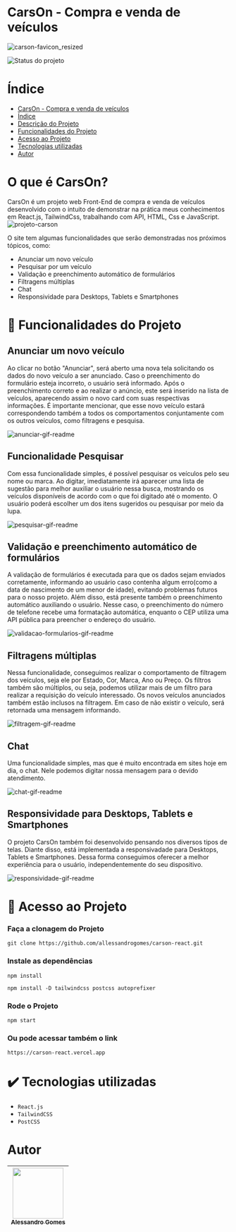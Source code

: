 # CarsOn - Compra e venda de veículos 

![carson-favicon_resized](https://github.com/allessandrogomes/carson-react/assets/112139213/4bc8ac90-978d-41e3-8a36-a3d117999207)

![Status do projeto](https://img.shields.io/badge/STATUS-EM_DESENVOLVIMENTO-green)

# Índice

- [CarsOn - Compra e venda de veículos](#carson---compra-e-venda-de-ve%C3%ADculos)
- [Índice](#índice)
- [Descrição do Projeto](#o-que-é-carson)
- [Funcionalidades do Projeto](#hammer-funcionalidades-do-projeto)
- [Acesso ao Projeto](#file_folder-acesso-ao-projeto)
- [Tecnologias utilizadas](#heavy_check_mark-tecnologias-utilizadas)
- [Autor](#autor)

# O que é CarsOn?
CarsOn é um projeto web Front-End de compra e venda de veículos desenvolvido com o intuito de demonstrar na prática meus conhecimentos em React.js, TailwindCss, trabalhando com API, HTML, Css e JavaScript.
![projeto-carson](https://github.com/allessandrogomes/carson-react/assets/112139213/381be55b-0254-4d27-a2f6-87992f2bdf32)


O site tem algumas funcionalidades que serão demonstradas nos próximos tópicos, como: 
- Anunciar um novo veículo
- Pesquisar por um veículo
- Validação e preenchimento automático de formulários
- Filtragens múltiplas
- Chat
- Responsividade para Desktops, Tablets e Smartphones

# :hammer: Funcionalidades do Projeto
<h2>Anunciar um novo veículo</h2>
<p>Ao clicar no botão "Anunciar", será aberto uma nova tela solicitando os dados do novo veículo a ser anunciado. Caso o preenchimento do formulário esteja incorreto, o usuário será informado. Após o preenchimento correto e ao realizar o anúncio, este será inserido na lista de veículos, aparecendo assim o novo card com suas respectivas informações. É importante mencionar, que esse novo veículo estará correspondendo também a todos os comportamentos conjuntamente com os outros veículos, como filtragens e pesquisa.</p>

![anunciar-gif-readme](https://github.com/allessandrogomes/carson-react/assets/112139213/61cdf0bd-1a7c-4a79-b127-b08bf71aa208)

<h2>Funcionalidade Pesquisar</h2>
<p>Com essa funcionalidade simples, é possível pesquisar os veículos pelo seu nome ou marca. Ao digitar, imediatamente irá aparecer uma lista de sugestão para melhor auxiliar o usuário nessa busca, mostrando os veículos disponíveis de acordo com o que foi digitado até o momento. O usuário poderá escolher um dos itens sugeridos ou pesquisar por meio da lupa.</p>

![pesquisar-gif-readme](https://github.com/allessandrogomes/carson-react/assets/112139213/3fc5460d-b388-4eb4-b271-7ea77a68a185)

<h2>Validação e preenchimento automático de formulários</h2>
<p>A validação de formulários é executada para que os dados sejam enviados corretamente, informando ao usuário caso contenha algum erro(como a data de nascimento de um menor de idade), evitando problemas futuros para o nosso projeto. Além disso, está presente também o preenchimento automático auxiliando o usuário. Nesse caso, o preenchimento do número de telefone recebe uma formatação automática, enquanto o CEP utiliza uma API pública para preencher o endereço do usuário.</p>

![validacao-formularios-gif-readme](https://github.com/allessandrogomes/carson-react/assets/112139213/e5777f7d-3080-4ceb-8bed-e8d28b6afa18)

<h2>Filtragens múltiplas</h2>
<p>Nessa funcionalidade, conseguimos realizar o comportamento de filtragem dos veículos, seja ele por Estado, Cor, Marca, Ano ou Preço. Os filtros também são múltiplos, ou seja, podemos utilizar mais de um filtro para realizar a requisição do veículo interessado. Os novos veículos anunciados também estão inclusos na filtragem. Em caso de não existir o veículo, será retornada uma mensagem informando.</p>

![filtragem-gif-readme](https://github.com/allessandrogomes/carson-react/assets/112139213/8844d82a-6ae5-49f6-82ff-0e66c84f3ac5)

<h2>Chat</h2>
<p>Uma funcionalidade simples, mas que é muito encontrada em sites hoje em dia, o chat. Nele podemos digitar nossa mensagem para o devido atendimento.</p>

![chat-gif-readme](https://github.com/allessandrogomes/carson-react/assets/112139213/7ff6dbd7-186c-4897-bf89-12e215639a96)

<h2>Responsividade para Desktops, Tablets e Smartphones</h2>
<p>O projeto CarsOn também foi desenvolvido pensando nos diversos tipos de telas. Diante disso, está implementada a responsivadade para Desktops, Tablets e Smartphones. Dessa forma conseguimos oferecer a melhor experiência para o usuário, independentemente do seu dispositivo.</p>

![responsividade-gif-readme](https://github.com/allessandrogomes/carson-react/assets/112139213/70a35d85-a52b-4277-84e1-21de7da80833)

# :file_folder: Acesso ao Projeto

<h3>Faça a clonagem do Projeto</h3>

```
git clone https://github.com/allessandrogomes/carson-react.git
```
<h3>Instale as dependências</h3>

```
npm install
```
```
npm install -D tailwindcss postcss autoprefixer
```

<h3>Rode o Projeto</h3>

```
npm start
```

<h3>Ou pode acessar também o link</h3>

```
https://carson-react.vercel.app
```

# :heavy_check_mark: Tecnologias utilizadas

- ``React.js``
- ``TailwindCSS``
- ``PostCSS``

# Autor

| [<img loading="lazy" src="https://github.com/allessandrogomes.png" width=115><br><sub>Alessandro Gomes</sub>](https://github.com/allessandrogomes) |
| :---: |
